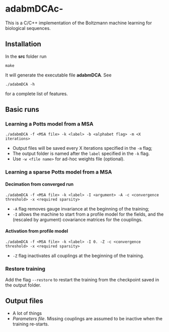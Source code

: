 # adabmDCAc-

This is a C/C++ implementation of the Boltzmann machine learning for biological sequences.

## Installation
In the __src__ folder run
```
make
```
It will generate the executable file __adabmDCA__. See 
```
./adabmDCA -h
```
for a complete list of features.

## Basic runs


### Learning a Potts model from a MSA

```
./adabmDCA -f <MSA file> -k <label> -b <alphabet flag> -m <X iterations>
```
  - Output files will be saved every X iterations specified in the `-m` flag;
  - The output folder is named after the `label` specified in the `-k` flag.
  - Use `-w <file name>` for ad-hoc weights file (optional).

### Learning a sparse Potts model from a MSA

#### Decimation from converged run
```
./adabmDCA -f <MSA file> -k <label> -I <argument> -A -c <convergence threshold> -x <required sparsity>
```
  - `-A` flag removes gauge invariance at the beginning of the training;
  - `-I` allows the machine to start from a profile model for the fields, and the (rescaled by argument) covariance matrices for the couplings.

#### Activation from profile model
```
./adabmDCA -f <MSA file> -k <label> -I 0. -Z -c <convergence threshold> -x <required sparsity>
```
  - `-Z` flag inactivates all couplings at the beginning of the training.

### Restore training
Add the flag `--restore` to restart the training from the checkpoint saved in the output folder.

## Output files
  - A lot of things
  - _Parameters file_. Missing couplings are assumed to be inactive when the training re-starts.

  


